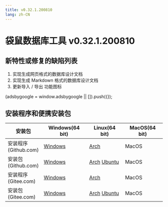 ```yaml
---
title: v0.32.1.200810
lang: zh-CN
---
```


# 袋鼠数据库工具 v0.32.1.200810

## 新特性或修复的缺陷列表
1. 实现生成网页格式的数据库设计文档
2. 实现生成 Markdown 格式的数据库设计文档
3. 更新导入 / 导出 功能图标

<div>
    <script2 type="text/javascript" async="true" src="https://pagead2.googlesyndication.com/pagead/js/adsbygoogle.js" />
    <ins class="adsbygoogle"
        style="display:block; text-align:center;"
        data-ad-layout="in-article"
        data-ad-format="fluid"
        data-ad-client="ca-pub-3975819313740938"
        data-ad-slot="6760827895"></ins>
    <script2 type="text/javascript">
        (adsbygoogle = window.adsbygoogle || []).push({});
    </script2>
</div>


## 安装程序和便携安装包

| 安装包        | Windows(64 bit) | Linux(64 bit)   | MacOS(64 bit)   |
|-----------------|-----------------|-----------------|-----------------|
| 安装程序<br/>(Github.com) | [Windows](https://github.com/dbkangaroo/kangaroo/releases/download/v0.32.1.200810/kangaroo-0.32.1.200810-AMD64.exe) | [Arch](https://github.com/dbkangaroo/kangaroo/releases/download/v0.32.1.200810/kangaroo-0.32.1.200810-1-x86_64.pkg.tar.xz) | MacOS |
| 安装包<br/>(Github.com)  | [Windows](https://github.com/dbkangaroo/kangaroo/releases/download/v0.32.1.200810/kangaroo-0.32.1.200810-AMD64.7z) | [Arch](https://github.com/dbkangaroo/kangaroo/releases/download/v0.32.1.200810/kangaroo-0.32.1.200810-arch.tar.gz) [Ubuntu](https://github.com/dbkangaroo/kangaroo/releases/download/v0.32.1.200810/kangaroo-0.32.1.200810-ubuntu.tar.gz) | MacOS |
| 安装程序<br/>(Gitee.com) | [Windows](https://gitee.com/dbkangaroo/kangaroo/attach_files/446400/download) | [Arch](https://gitee.com/dbkangaroo/kangaroo/attach_files/446402/download) | MacOS |
| 安装包<br/>(Gitee.com)  | [Windows](https://gitee.com/dbkangaroo/kangaroo/attach_files/446401/download) | [Arch](https://gitee.com/dbkangaroo/kangaroo/attach_files/446403/download) [Ubuntu](https://gitee.com/dbkangaroo/kangaroo/attach_files/446404/download) | MacOS |